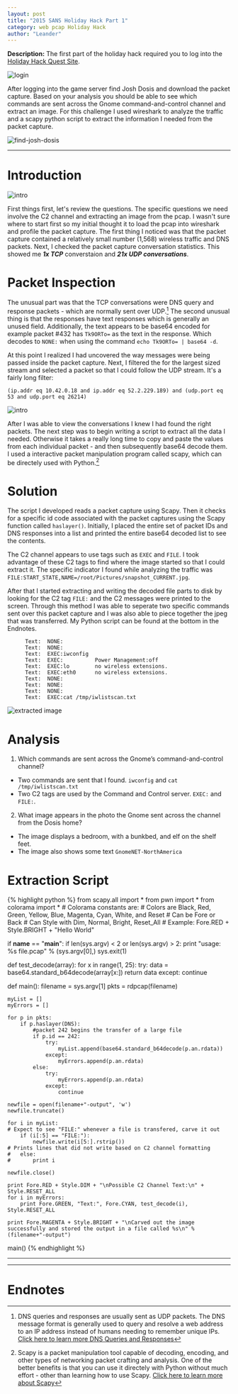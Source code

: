 ```yaml
---
layout: post
title: "2015 SANS Holiday Hack Part 1"
category: web pcap Holiday Hack
author: "Leander"
---
```

<strong>Description:</strong> The first part of the holiday hack required you to log into the [Holiday Hack Quest Site](https://quest.holidayhackchallenge.com/). 

![login](/images/2015-Holiday-Hack/2015-holiday-hack-part1-login.png)

After logging into the game server find Josh Dosis and download the packet capture. 
Based on your analysis you should be able to see which commands are sent across the Gnome command-and-control channel and extract an image. For this challenge I used wireshark to analyze the traffic and a scapy python script to extract the information I needed from the packet capture.
<!--break-->

![find-josh-dosis](/images/2015-Holiday-Hack/2015-holiday-hack-part1-find-josh.png)

------  

# Introduction

![intro](/images/2015-Holiday-Hack/2015-holiday-hack-part1-intro.png)

First things first, let's review the questions. The specific questions we need involve the C2 channel and extracting an image from the pcap. I wasn't sure where to start first so my initial thought it to load the pcap into wireshark and profile the packet capture. The first thing I noticed was that the packet capture contained a relatively small number (1,568) wireless traffic and DNS packets. Next, I checked the packet capture conversation statistics. This showed me <strong><em>1x TCP</em></strong> converstaion and <strong><em>21x UDP conversations</em></strong>. 

# Packet Inspection

The unusual part was that the TCP conversations were DNS query and response packets - which are normally sent over UDP.[^1] The second unusual thing is that the responses have text responses which is generally an unused field. Additionally, the text appears to be base64 encoded for example packet #432 has ```﻿Tk9ORTo=``` as the text in the response. Which decodes to ```NONE:``` when using the command ```echo Tk9ORTo= | base64 -d```.

At this point I realized I had uncovered the way messages were being passed inside the packet capture. Next, I filtered the for the largest sized stream and selected a packet so that I could follow the UDP stream. It's a fairly long filter:

```(ip.addr eq 10.42.0.18 and ip.addr eq 52.2.229.189) and (udp.port eq 53 and udp.port eq 26214)```

![intro](/images/2015-Holiday-Hack/2015-holiday-hack-part1-evidence.png)

After I was able to view the conversations I knew I had found the right packets. The next step was to begin writing a script to extract all the data I needed. Otherwise it takes a really long time to copy and paste the values from each individual packet - and then subsequently base64 decode them. I used a interactive packet manipulation program called scapy, which can be directely used with Python.[^2] 

# Solution

The script I developed reads a packet capture using Scapy. Then it checks for a specific id code associated with the packet captures using the Scapy function called ```haslayer()```. Initially, I placed the entire set of packet IDs and DNS responses into a list and printed the entire base64 decoded list to see the contents. 

The C2 channel appears to use tags such as ```EXEC``` and ```FILE```. I took advantage of these C2 tags to find where the image started so that I could extract it. The specific indicator I found while analyzing the traffic was ```FILE:START_STATE,NAME=/root/Pictures/snapshot_CURRENT.jpg```.

After that I started extracting and writing the decoded file parts to disk by looking for the C2 tag ```FILE:``` and the C2 messages were printed to the screen. Through this method I was able to seperate two specific commands sent over this packet capture and I was also able to piece together the jpeg that was transferred. My Python script can be found at the bottom in the Endnotes.

<figure class="highlight"><pre><code class="language-text" data-lang="text">﻿Text:  NONE:   
Text:  NONE:   
Text:  EXEC:iwconfig  
Text:  EXEC:          Power Management:off  
Text:  EXEC:lo        no wireless extensions.  
Text:  EXEC:eth0      no wireless extensions.  
Text:  NONE:   
Text:  NONE: 
Text:  NONE: 
Text:  EXEC:cat /tmp/iwlistscan.txt</code></pre></figure>

![extracted image](/images/2015-Holiday-Hack/2015-holiday-hack-pcap-extract-IMG.png)

# Analysis

1. Which commands are sent across the Gnome’s command-and-control channel?  
  * Two commands are sent that I found. ```iwconfig``` and ```cat /tmp/iwlistscan.txt```  
  * Two C2 tags are used by the Command and Control server. ```EXEC:``` and ```FILE:```.  
2. What image appears in the photo the Gnome sent across the channel from the Dosis home?  
  * The image displays a bedroom, with a bunkbed, and elf on the shelf feet.  
  * The image also shows some text ```GnomeNET-NorthAmerica```  

# Extraction Script

{% highlight python %}
from scapy.all import *
from pwn import *
from colorama import *
    # Colorama constants are:
    #     Colors are Black, Red, Green, Yellow, Blue, Magenta, Cyan, White, and Reset
    #     Can be Fore or Back
    #     Can Style with Dim, Normal, Bright, Reset_All
    # Example: Fore.RED + Style.BRIGHT + "Hello World"

if __name__ == "__main__":
    if len(sys.argv) < 2 or len(sys.argv) > 2:
        print "usage: %s file.pcap" % (sys.argv[0],)
        sys.exit(1)

def test_decode(array):
    for x in range(1, 25):
        try:
            data = base64.standard_b64decode(array[x:])
            return data
        except:
	    continue

def main():
    filename = sys.argv[1] 
    pkts = rdpcap(filename)
    
    myList = []
    myErrors = []
    
    for p in pkts:
        if p.haslayer(DNS):
            #packet 242 begins the transfer of a large file
            if p.id == 242:
                try:
                    myList.append(base64.standard_b64decode(p.an.rdata))
                except:
                    myErrors.append(p.an.rdata)
            else:
                try:
                    myErrors.append(p.an.rdata)
                except:
                    continue

    newfile = open(filename+"-output", 'w')
    newfile.truncate()

    for i in myList:
    # Expect to see "FILE:" whenever a file is transfered, carve it out
        if (i[:5] == "FILE:"):
            newfile.write(i[5:].rstrip())
    # Prints lines that did not write based on C2 channel formatting
    #   else:
    #       print i

    newfile.close()

    print Fore.RED + Style.DIM + "\nPossible C2 Channel Text:\n" + Style.RESET_ALL
    for i in myErrors:
        print Fore.GREEN, "Text:", Fore.CYAN, test_decode(i), Style.RESET_ALL

    print Fore.MAGENTA + Style.BRIGHT + "\nCarved out the image successfully and stored the output in a file called %s\n" % (filename+"-output")

main()
{% endhighlight %}

------

------

# Endnotes

[^1]: DNS queries and responses are usually sent as UDP packets. The DNS message format is generally used to query and resolve a web address to an IP address instead of humans needing to remember unique IPs. [Click here to learn more DNS Queries and Responses](http://www.firewall.cx/networking-topics/protocols/domain-name-system-dns/160-protocols-dns-query.html)

[^2]: Scapy is a packet manipulation tool capable of decoding, encoding, and other types of networking packet crafting and analysis. One of the better benefits is that you can use it directely with Python without much effort - other than learning how to use Scapy. [Click here to learn more about Scapy](http://www.secdev.org/projects/scapy/)
